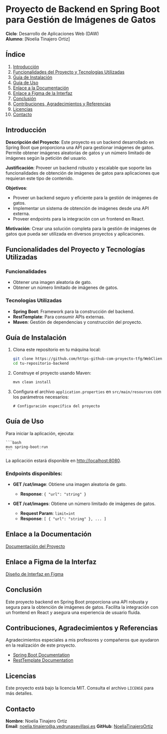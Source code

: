 # Proyecto de Backend en Spring Boot para Gestión de Imágenes de Gatos

**Ciclo**: Desarrollo de Aplicaciones Web (DAW)  
**Alumno**: [Noelia Tinajero Ortiz]

## Índice

1. [Introducción](#introducción)
2. [Funcionalidades del Proyecto y Tecnologías Utilizadas](#funcionalidades-del-proyecto-y-tecnologías-utilizadas)
3. [Guía de Instalación](#guía-de-instalación)
4. [Guía de Uso](#guía-de-uso)
5. [Enlace a la Documentación](#enlace-a-la-documentación)
6. [Enlace a Figma de la Interfaz](#enlace-a-figma-de-la-interfaz)
7. [Conclusión](#conclusión)
8. [Contribuciones, Agradecimientos y Referencias](#contribuciones-agradecimientos-y-referencias)
9. [Licencias](#licencias)
10. [Contacto](#contacto)

## Introducción

**Descripción del Proyecto**: Este proyecto es un backend desarrollado en Spring Boot que proporciona una API para gestionar imágenes de gatos. Permite obtener imágenes aleatorias de gatos y un número limitado de imágenes según la petición del usuario.

**Justificación**: Proveer un backend robusto y escalable que soporte las funcionalidades de obtención de imágenes de gatos para aplicaciones que requieran este tipo de contenido.

**Objetivos**:
- Proveer un backend seguro y eficiente para la gestión de imágenes de gatos.
- Implementar un sistema de obtención de imágenes desde una API externa.
- Proveer endpoints para la integración con un frontend en React.

**Motivación**: Crear una solución completa para la gestión de imágenes de gatos que pueda ser utilizada en diversos proyectos y aplicaciones.

## Funcionalidades del Proyecto y Tecnologías Utilizadas

### Funcionalidades
- Obtener una imagen aleatoria de gato.
- Obtener un número limitado de imágenes de gatos.

### Tecnologías Utilizadas
- **Spring Boot**: Framework para la construcción del backend.
- **RestTemplate**: Para consumir APIs externas.
- **Maven**: Gestión de dependencias y construcción del proyecto.

## Guía de Instalación

1. Clona este repositorio en tu máquina local:

    ```bash
    git clone https://github.com/https-github-com-proyecto-tfg/WebClient.git
    cd tu-repositorio-backend
    ```

2. Construye el proyecto usando Maven:

    ```bash
    mvn clean install
    ```

3. Configura el archivo `application.properties` en `src/main/resources` con los parámetros necesarios:

    ```properties
    # Configuración específica del proyecto
    ```

## Guía de Uso

Para iniciar la aplicación, ejecuta:

    ```bash
    mvn spring-boot:run
    ```

La aplicación estará disponible en [http://localhost:8080](http://localhost:8080).

### Endpoints disponibles:

- **GET /cat/image**: Obtiene una imagen aleatoria de gato.
  - **Response**: `{ "url": "string" }`

- **GET /cat/images**: Obtiene un número limitado de imágenes de gatos.
  - **Request Param**: `limit=int`
  - **Response**: `[ { "url": "string" }, ... ]`

## Enlace a la Documentación

[Documentación del Proyecto](CatApi.docx)

## Enlace a Figma de la Interfaz

[Diseño de Interfaz en Figma](https://www.figma.com/design/nVoF7Y4tbyNGQYX8rg9EpD/CatApi?node-id=0-1&t=yL39z6aUv5cEn1WC-0)

## Conclusión

Este proyecto backend en Spring Boot proporciona una API robusta y segura para la obtención de imágenes de gatos. Facilita la integración con un frontend en React y asegura una experiencia de usuario fluida.

## Contribuciones, Agradecimientos y Referencias

Agradecimientos especiales a mis profesores y compañeros que ayudaron en la realización de este proyecto.

- [Spring Boot Documentation](https://spring.io/projects/spring-boot)
- [RestTemplate Documentation](https://docs.spring.io/spring-framework/docs/current/javadoc-api/org/springframework/web/client/RestTemplate.html)

## Licencias

Este proyecto está bajo la licencia MIT. Consulta el archivo `LICENSE` para más detalles.

## Contacto

**Nombre**: Noelia Tinajero Ortiz  
**Email**: noelia.tinajero@a.vedrunasevillasj.es 
**GitHub**: [NoeliaTinajeroOrtiz](https://github.com/NoeliaTinajeroOrtiz)
